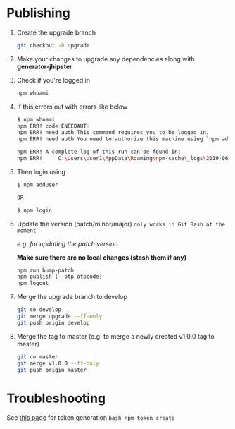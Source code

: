 # Publishing

1. Create the upgrade branch
    ```bash
    git checkout -b upgrade
    ```

2. Make your changes to upgrade any dependencies along with **generator-jhipster**

3. Check if you're logged in
    ```bash
    npm whoami
    ```

4. If this errors out with errors like below
    ```bash
    $ npm whoami
    npm ERR! code ENEEDAUTH
    npm ERR! need auth This command requires you to be logged in.
    npm ERR! need auth You need to authorize this machine using `npm adduser`
    
    npm ERR! A complete log of this run can be found in:
    npm ERR!     C:\Users\user1\AppData\Roaming\npm-cache\_logs\2019-06-23T23_08_22_196Z-debug.log
    ```

5. Then login using
    ```bash
    $ npm adduser
    
    OR
    
    $ npm login
    ```

6. Update the version (patch/minor/major) `only works in Git Bash at the moment`
    
    *e.g. for updating the patch version*

    **Make sure there are no local changes (stash them if any)**
    ```bash
    npm run bump-patch
    npm publish [--otp otpcode]
    npm logout
    ```

7. Merge the upgrade branch to develop
    ```bash
    git co develop
    git merge upgrade --ff-only
    git push origin develop
    ```

8. Merge the tag to master (e.g. to merge a newly created v1.0.0 tag to master)
    ```bash
    git co master
    git merge v1.0.0 --ff-only
    git push origin master
    ```

# Troubleshooting
See [this page](https://docs.npmjs.com/getting-started/working_with_tokens#how-to-create-a-new-full-permission-token) for token generation
    ```bash
    npm token create
    ```
